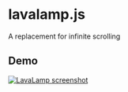 lavalamp.js
===========

A replacement for infinite scrolling

## Demo

[![LavaLamp screenshot](https://raw.github.com/jgthms/lavalamp/master/lavalamp.png)](http://jgthms.com/lavalamp/)
